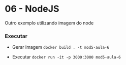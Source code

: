 # 06 - NodeJS

Outro exemplo utilizando imagem do node

### Executar
- Gerar imagem ```docker build . -t mod5-aula-6```

- Executar ```docker run -it -p 3000:3000 mod5-aula-6```
